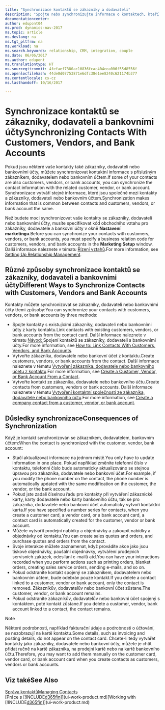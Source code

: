```yaml
---
title: "Synchronizace kontaktů se zákazníky a dodavateli"
description: "Spojte nebo synchronizujte informace o kontaktech, kteří jsou také zákazníci, dodavatelé nebo bankovními účty. Informace aktualizujte na jednom místě. "
documentationcenter: 
author: edupont04
ms.prod: dynamics-nav-2017
ms.topic: article
ms.devlang: na
ms.tgt_pltfrm: na
ms.workload: na
ms.search.keywords: relationship, CRM, integration, couple
ms.date: 06/06/2017
ms.author: edupont
ms.translationtype: HT
ms.sourcegitcommit: 4fefaef7380ac10836fcac404eea006f55d8556f
ms.openlocfilehash: 44de0d07753871e6dfc38e1ee8240c621174b377
ms.contentlocale: cs-cz
ms.lasthandoff: 10/16/2017

---
```

# <a name="synchronizing-contacts-with-customers-vendors-and-bank-accounts"></a><span data-ttu-id="a1b36-103">Synchronizace kontaktů se zákazníky, dodavateli a bankovními účty</span><span class="sxs-lookup"><span data-stu-id="a1b36-103">Synchronizing Contacts With Customers, Vendors, and Bank Accounts</span></span>
<span data-ttu-id="a1b36-104">Pokud jsou některé vaše kontakty také zákazníky, dodavateli nebo bankovními účty, můžete synchronizovat kontaktní informace s příslušným zákazníkem, dodavatelem nebo bankovním účtem.</span><span class="sxs-lookup"><span data-stu-id="a1b36-104">If some of your contacts are also customers, vendors, or bank accounts, you can synchronize the contact information with the related customer, vendor, or bank account.</span></span> <span data-ttu-id="a1b36-105">Synchronizace vytváří stejné informace, které jsou společné mezi kontakty a zákazníky, dodavateli nebo bankovním účtem.</span><span class="sxs-lookup"><span data-stu-id="a1b36-105">Synchronization makes information that is common between contacts and customers, vendors, or bank account the same.</span></span>  

<span data-ttu-id="a1b36-106">Než budete moci synchronizovat vaše kontakty se zákazníky, dodavateli nebo bankovními účty, musíte specifikovat kód obchodního vztahu pro zákazníky, dodavatele a bankovní účty v okně **Nastavení marketingu**.</span><span class="sxs-lookup"><span data-stu-id="a1b36-106">Before you can synchronize your contacts with customers, vendors, or bank accounts, you must specify a business relation code for customers, vendors, and bank accounts in the **Marketing Setup** window.</span></span> <span data-ttu-id="a1b36-107">Další informace naleznete v tématu [Řízení vztahů](marketing-setup-marketing.md).</span><span class="sxs-lookup"><span data-stu-id="a1b36-107">For more information, see [Setting Up Relationship Management](marketing-setup-marketing.md).</span></span>

## <a name="different-ways-to-synchronize-contacts-with-customers-vendors-and-bank-accounts"></a><span data-ttu-id="a1b36-108">Různé způsoby synchronizace kontaktů se zákazníky, dodavateli a bankovními účty</span><span class="sxs-lookup"><span data-stu-id="a1b36-108">Different Ways to Synchronize Contacts with Customers, Vendors and Bank Accounts</span></span>
<span data-ttu-id="a1b36-109">Kontakty můžete synchronizovat se zákazníky, dodavateli nebo bankovními účty třemi způsoby:</span><span class="sxs-lookup"><span data-stu-id="a1b36-109">You can synchronize your contacts with customers, vendors, or bank accounts by three methods:</span></span>

* <span data-ttu-id="a1b36-110">Spojte kontakty s existujícími zákazníky, dodavateli nebo bankovními účty z karty kontaktu.</span><span class="sxs-lookup"><span data-stu-id="a1b36-110">Link contacts with existing customers, vendors, or bank accounts from the contact card.</span></span> <span data-ttu-id="a1b36-111">Další informace naleznete v tématu [Návod: ](marketing-how-link-contact.md)Spojení kontaktů se zákazníky, dodavateli a bankovními účty.</span><span class="sxs-lookup"><span data-stu-id="a1b36-111">For more information, see [How to: Link Contacts With Customers, Vendors, and Bank Accounts](marketing-how-link-contact.md).</span></span>
* <span data-ttu-id="a1b36-112">Vytvořte zákazníka, dodavatele nebo bankovní účet z kontaktu.</span><span class="sxs-lookup"><span data-stu-id="a1b36-112">Create customers, vendors, or bank accounts from the contact.</span></span> <span data-ttu-id="a1b36-113">Další informace naleznete v tématu [Vytvoření zákazníka, dodavatele nebo bankovního účetu z kontaktu](marketing-how-create-contacts-new-customers-vendors-bank-accounts.md).</span><span class="sxs-lookup"><span data-stu-id="a1b36-113">For more information, see [Create a Customer, Vendor, or Bank Account From a Contact](marketing-how-create-contacts-new-customers-vendors-bank-accounts.md).</span></span>
* <span data-ttu-id="a1b36-114">Vytvořte kontakt ze zákazníka, dodavatele nebo bankovního účtu.</span><span class="sxs-lookup"><span data-stu-id="a1b36-114">Create contacts from customers, vendors or bank accounts.</span></span> <span data-ttu-id="a1b36-115">Další informace naleznete v tématu [Vytvoření kontaktní společnosti ze zákazníka, dodavatele nebo bankovního účtu](marketing-how-create-contact-companies.md).</span><span class="sxs-lookup"><span data-stu-id="a1b36-115">For more information, see [Create a company contact from a customer, vendor, or bank account](marketing-how-create-contact-companies.md).</span></span>

## <a name="consequences-of-synchronization"></a><span data-ttu-id="a1b36-116">Důsledky synchronizace</span><span class="sxs-lookup"><span data-stu-id="a1b36-116">Consequences of Synchronization</span></span>
<span data-ttu-id="a1b36-117">Když je kontakt synchronizován se zákazníkem, dodavatelem, bankovním účtem:</span><span class="sxs-lookup"><span data-stu-id="a1b36-117">When the contact is synchronized with the customer, vendor, bank account:</span></span>

* <span data-ttu-id="a1b36-118">Stačí aktualizovat informace na jednom místě.</span><span class="sxs-lookup"><span data-stu-id="a1b36-118">You only have to update information in one place.</span></span> <span data-ttu-id="a1b36-119">Pokud například změníte telefonní číslo v kontaktu, telefonní číslo bude automaticky aktualizováno se stejnou úpravou pro zákazníka, dodavatele nebo bankovní účet.</span><span class="sxs-lookup"><span data-stu-id="a1b36-119">For example, if you modify the phone number on the contact, the phone number is automatically updated with the same modification on the customer, the vendor, or the bank account.</span></span>
* <span data-ttu-id="a1b36-120">Pokud jste zadali číselnou řadu pro kontakty při vytváření zákaznické karty, karty dodavatele nebo karty bankovního účtu, tak se pro zákazníka, dodavatele nebo bankovní účet automaticky vytvoří kontaktní karta.</span><span class="sxs-lookup"><span data-stu-id="a1b36-120">If you have specified a number series for contacts, when you create a customer card, a vendor card, or a bank account card, a contact card is automatically created for the customer, vendor or bank account.</span></span>
* <span data-ttu-id="a1b36-121">Můžete vytvořit prodejní nabídky a objednávky a zakoupit nabídky a objednávky od kontaktu.</span><span class="sxs-lookup"><span data-stu-id="a1b36-121">You can create sales quotes and orders, and purchase quotes and orders from the contact.</span></span>
* <span data-ttu-id="a1b36-122">Svoje interakce můžete zaznamenat, když provádíte akce jako jsou tiskové objednávky, paušální objednávky, vytváření prodejních servisních zakázek, odesílání e-mailů atd.</span><span class="sxs-lookup"><span data-stu-id="a1b36-122">You can have your interactions recorded when you perform actions such as printing orders, blanket orders, creating sales service orders, sending e-mails, and so on.</span></span>
* <span data-ttu-id="a1b36-123">Pokud odstraníte kontakt spojený se zákazníkem, dodavatelem nebo bankovním účtem, bude odebrán pouze kontakt.</span><span class="sxs-lookup"><span data-stu-id="a1b36-123">If you delete a contact linked to a customer, vendor or bank account, only the contact is removed.</span></span> <span data-ttu-id="a1b36-124">Zákazníkův, dodavatelův nebo bankovní účet zůstane.</span><span class="sxs-lookup"><span data-stu-id="a1b36-124">The customer, vendor, or bank account remains.</span></span>
* <span data-ttu-id="a1b36-125">Pokud odstraníte zákazníkův, dodavatelův nebo bankovní účet spojený s kontaktem, poté kontakt zůstane.</span><span class="sxs-lookup"><span data-stu-id="a1b36-125">If you delete a customer, vendor, bank account linked to a contact, the contact remains.</span></span>

> [!NOTE]  
>   <span data-ttu-id="a1b36-126">Některé podrobnosti, například fakturační údaje a podrobnosti o účtování, se nezobrazují na kartě kontaktu.</span><span class="sxs-lookup"><span data-stu-id="a1b36-126">Some details, such as invoicing and posting details, do not appear on the contact card.</span></span> <span data-ttu-id="a1b36-127">Chcete-li tedy vytvářet kontakty jako zákazníky, dodavatele nebo bankovní účty, můžete je chtít přidat ručně na kartě zákazníka, na prodejní kartě nebo na kartě bankovního účtu.</span><span class="sxs-lookup"><span data-stu-id="a1b36-127">Therefore, you may want to add them manually on the customer card, vendor card, or bank account card when you create contacts as customers, vendors or bank accounts.</span></span>

## <a name="see-also"></a><span data-ttu-id="a1b36-128">Viz také</span><span class="sxs-lookup"><span data-stu-id="a1b36-128">See Also</span></span>
[<span data-ttu-id="a1b36-129">Správa kontaktů</span><span class="sxs-lookup"><span data-stu-id="a1b36-129">Managing Contacts</span></span>](marketing-contacts.md)  
<span data-ttu-id="a1b36-130">[Práce s [!INCLUDE[d365fin](includes/d365fin_md.md)]](ui-work-product.md)</span><span class="sxs-lookup"><span data-stu-id="a1b36-130">[Working with [!INCLUDE[d365fin](includes/d365fin_md.md)]](ui-work-product.md)</span></span>

